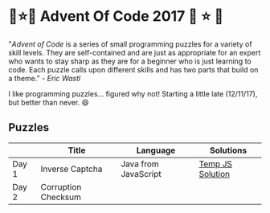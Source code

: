# :gift::star::christmas_tree: Advent Of Code 2017 :christmas_tree: :star: :gift:
"*Advent of Code* is a series of small programming puzzles for a variety of skill levels. They are self-contained and are just as appropriate for an expert who wants to stay sharp as they are for a beginner who is just learning to code. Each puzzle calls upon different skills and has two parts that build on a theme." - *Eric Wastl*

I like programming puzzles... figured why not! Starting a little late (12/11/17), but better than never. :smile:



## Puzzles

|       | Title               | Language             | Solutions                               |
| ----- | ------------------- | -------------------- | --------------------------------------- |
| Day 1 | Inverse Captcha     | Java from JavaScript | [Temp JS Solution](inversecaptcha.html) |
| Day 2 | Corruption Checksum |                      |                                         |

